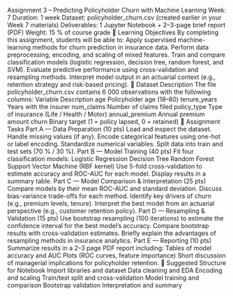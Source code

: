 Assignment 3 – Predicting Policyholder Churn with Machine Learning
Week: 7
Duration: 1 week
Dataset: policyholder_churn.csv (created earlier in your Week 7 materials)
Deliverables: 1 Jupyter Notebook + 2–3-page brief report (PDF)
Weight: 15 % of course grade
🎯 Learning Objectives
By completing this assignment, students will be able to:
Apply supervised machine-learning methods for churn prediction in insurance data.
Perform data preprocessing, encoding, and scaling of mixed features.
Train and compare classification models (logistic regression, decision tree, random forest, and SVM).
Evaluate predictive performance using cross-validation and resampling methods.
Interpret model output in an actuarial context (e.g., retention strategy and risk-based pricing).
🧾 Dataset Description
The file policyholder_churn.csv contains 6 000 observations with the following columns:
Variable	Description
age	Policyholder age (18–80)
tenure_years	Years with the insurer
num_claims	Number of claims filed
policy_type	Type of insurance (Life / Health / Motor)
annual_premium	Annual premium amount
churn	Binary target (1 = policy lapsed, 0 = retained)
🧩 Assignment Tasks
Part A — Data Preparation (10 pts)
Load and inspect the dataset.
Handle missing values (if any).
Encode categorical features using one-hot or label encoding.
Standardize numerical variables.
Split data into train and test sets (70 % / 30 %).
Part B — Model Training (40 pts)
Fit four classification models:
Logistic Regression
Decision Tree
Random Forest
Support Vector Machine (RBF kernel)
Use 5-fold cross-validation to estimate accuracy and ROC-AUC for each model.
Display results in a summary table.
Part C — Model Comparison & Interpretation (25 pts)
Compare models by their mean ROC-AUC and standard deviation.
Discuss bias-variance trade-offs for each method.
Identify key drivers of churn (e.g., premium levels, tenure).
Interpret the best model from an actuarial perspective (e.g., customer retention policy).
Part D — Resampling & Validation (15 pts)
Use bootstrap resampling (100 iterations) to estimate the confidence interval for the best model’s accuracy.
Compare bootstrap results with cross-validation estimates.
Briefly explain the advantages of resampling methods in insurance analytics.
Part E — Reporting (10 pts)
Summarize results in a 2–3 page PDF report including:
Tables of model accuracy and AUC
Plots (ROC curves, feature importance)
Short discussion of managerial implications for policyholder retention.
🧮 Suggested Structure for Notebook
Import libraries and dataset
Data cleaning and EDA
Encoding and scaling
Train/test split and cross-validation
Model training and comparison
Bootstrap validation
Interpretation and summary
